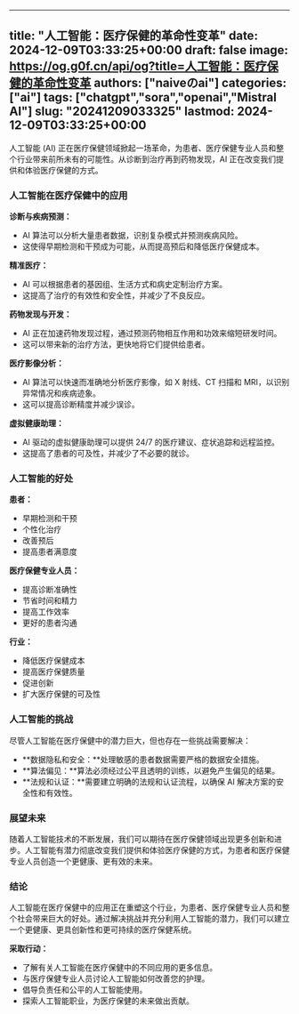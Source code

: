 
---
title: "人工智能：医疗保健的革命性变革"
date: 2024-12-09T03:33:25+00:00
draft: false
image: https://og.g0f.cn/api/og?title=人工智能：医疗保健的革命性变革
authors: ["naiveのai"]
categories: ["ai"]
tags: ["chatgpt","sora","openai","Mistral AI"]
slug: "20241209033325"
lastmod: 2024-12-09T03:33:25+00:00
---
人工智能 (AI) 正在医疗保健领域掀起一场革命，为患者、医疗保健专业人员和整个行业带来前所未有的可能性。从诊断到治疗再到药物发现，AI 正在改变我们提供和体验医疗保健的方式。

### 人工智能在医疗保健中的应用

**诊断与疾病预测：**
* AI 算法可以分析大量患者数据，识别复杂模式并预测疾病风险。
* 这使得早期检测和干预成为可能，从而提高预后和降低医疗保健成本。

**精准医疗：**
* AI 可以根据患者的基因组、生活方式和病史定制治疗方案。
* 这提高了治疗的有效性和安全性，并减少了不良反应。

**药物发现与开发：**
* AI 正在加速药物发现过程，通过预测药物相互作用和功效来缩短研发时间。
* 这可以带来新的治疗方法，更快地将它们提供给患者。

**医疗影像分析：**
* AI 算法可以快速而准确地分析医疗影像，如 X 射线、CT 扫描和 MRI，以识别异常情况和疾病迹象。
* 这可以提高诊断精度并减少误诊。

**虚拟健康助理：**
* AI 驱动的虚拟健康助理可以提供 24/7 的医疗建议、症状追踪和远程监控。
* 这提高了患者的可及性，并减少了不必要的就诊。

### 人工智能的好处

**患者：**
* 早期检测和干预
* 个性化治疗
* 改善预后
* 提高患者满意度

**医疗保健专业人员：**
* 提高诊断准确性
* 节省时间和精力
* 提高工作效率
* 更好的患者沟通

**行业：**
* 降低医疗保健成本
* 提高医疗保健质量
* 促进创新
* 扩大医疗保健的可及性

### 人工智能的挑战

尽管人工智能在医疗保健中的潜力巨大，但也存在一些挑战需要解决：

* **数据隐私和安全：**处理敏感的患者数据需要严格的数据安全措施。
* **算法偏见：**算法必须经过公平且透明的训练，以避免产生偏见的结果。
* **法规和认证：**需要建立明确的法规和认证流程，以确保 AI 解决方案的安全性和有效性。

### 展望未来

随着人工智能技术的不断发展，我们可以期待在医疗保健领域出现更多创新和进步。人工智能有潜力彻底改变我们提供和体验医疗保健的方式，为患者和医疗保健专业人员创造一个更健康、更有效的未来。

### 结论

人工智能在医疗保健中的应用正在重塑这个行业，为患者、医疗保健专业人员和整个社会带来巨大的好处。通过解决挑战并充分利用人工智能的潜力，我们可以建立一个更健康、更具创新性和更可持续的医疗保健系统。

**采取行动：**

* 了解有关人工智能在医疗保健中的不同应用的更多信息。
* 与医疗保健专业人员讨论人工智能如何改善您的护理。
* 倡导负责任和公平的人工智能使用。
* 探索人工智能职业，为医疗保健的未来做出贡献。